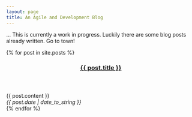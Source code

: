 ```yaml
---
layout: page
title: An Agile and Development Blog
---
```

<p>
  ... This is currently a work in progress. Luckily there are some blog posts already written. Go to town!
</p>

{% for post in site.posts %}
<article class="panel panel-default">
    <header class="panel-heading">
        <a href="{{ post.url }}"> 
            <h3 class="panel-title">{{ post.title }}</h3>
        </a>
    </header>
    <section>
        {{ post.content }}
    </section>
    <footer class="panel-footer">
        <i>{{ post.date | date_to_string }}</i>
    </footer>
</article>
{% endfor %}



